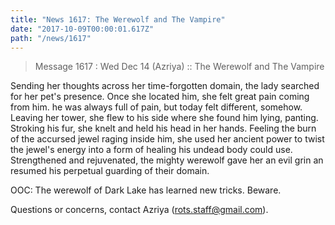 ```yaml
---
title: "News 1617: The Werewolf and The Vampire"
date: "2017-10-09T00:00:01.617Z"
path: "/news/1617"
---
```


> Message 1617 : Wed Dec 14 (Azriya)     :: The Werewolf and The Vampire

Sending her thoughts across her time-forgotten domain, the lady searched
for her pet's presence.  Once she located him, she felt great pain coming from
him.  he was always full of pain, but today felt different, somehow.  Leaving
her tower, she flew to  his side where she found him lying, panting.  Stroking
his fur, she knelt and held his head in her hands.  Feeling the burn of the
accursed jewel raging inside him, she used her ancient power to twist the
jewel's energy into a form of healing his undead body could use.  Strengthened
and rejuvenated, the mighty werewolf gave her an evil grin an resumed his
perpetual guarding of their domain.

OOC:  The werewolf of Dark Lake has learned new tricks.  Beware.

Questions or concerns, contact Azriya (rots.staff@gmail.com).